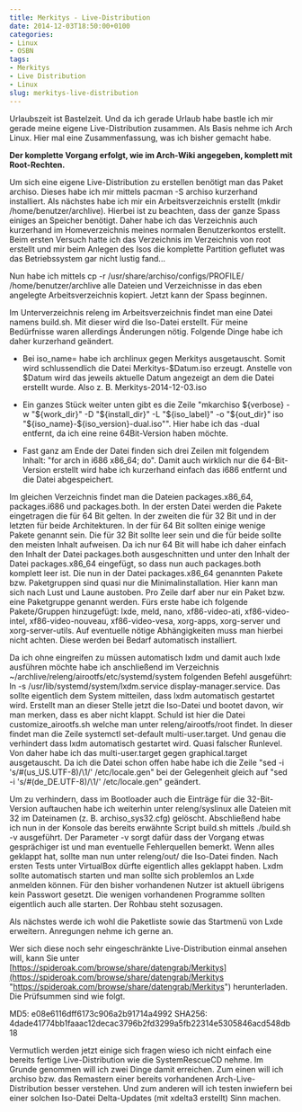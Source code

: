 ```yaml
---
title: Merkitys - Live-Distribution
date: 2014-12-03T18:50:00+0100
categories:
- Linux
- OSBN
tags:
- Merkitys
- Live Distribution
- Linux
slug: merkitys-live-distribution
---
```

Urlaubszeit ist Bastelzeit. Und da ich gerade Urlaub habe bastle ich mir gerade meine eigene Live-Distribution zusammen. Als Basis nehme ich Arch Linux. Hier mal eine Zusammenfassung, was ich bisher gemacht habe.

**Der komplette Vorgang erfolgt, wie im Arch-Wiki angegeben, komplett mit Root-Rechten.**

Um sich eine eigene Live-Distribution zu erstellen benötigt man das Paket archiso. Dieses habe ich mir mittels pacman -S archiso kurzerhand installiert. Als nächstes habe ich mir ein Arbeitsverzeichnis erstellt (mkdir /home/benutzer/archlive). Hierbei ist zu beachten, dass der ganze Spass einiges an Speicher benötigt. Daher habe ich das Verzeichnis auch kurzerhand im Homeverzeichnis meines normalen Benutzerkontos erstellt. Beim ersten Versuch hatte ich das Verzeichnis im Verzeichnis von root erstellt und mir beim Anlegen des Isos die komplette Partition geflutet was das Betriebssystem gar nicht lustig fand...

Nun habe ich mittels cp -r /usr/share/archiso/configs/PROFILE/ /home/benutzer/archlive alle Dateien und Verzeichnisse in das eben angelegte Arbeitsverzeichnis kopiert. Jetzt kann der Spass beginnen.

Im Unterverzeichnis releng im Arbeitsverzeichnis findet man eine Datei namens build.sh. Mit dieser wird die Iso-Datei erstellt. Für meine Bedürfnisse waren allerdings Änderungen nötig. Folgende Dinge habe ich daher kurzerhand geändert.

- Bei iso_name= habe ich archlinux gegen Merkitys ausgetauscht. Somit wird schlussendlich die Datei Merkitys-$Datum.iso erzeugt. Anstelle von $Datum wird das jeweils aktuelle Datum angezeigt an dem die Datei erstellt wurde. Also z. B. Merkitys-2014-12-03.iso

- Ein ganzes Stück weiter unten gibt es die Zeile "mkarchiso ${verbose} -w "${work_dir}" -D "${install_dir}" -L "${iso_label}" -o "${out_dir}" iso "${iso_name}-${iso_version}-dual.iso"". Hier habe ich das -dual entfernt, da ich eine reine 64Bit-Version haben möchte.

- Fast ganz am Ende der Datei finden sich drei Zeilen mit folgendem Inhalt: "for arch in i686 x86_64; do". Damit auch wirklich nur die 64-Bit-Version erstellt wird habe ich kurzerhand einfach das i686 entfernt und die Datei abgespeichert.

Im gleichen Verzeichnis findet man die Dateien packages.x86_64, packages.i686 und packages.both. In der ersten Datei werden die Pakete eingetragen die für 64 Bit gelten. In der zweiten die für 32 Bit und in der letzten für beide Architekturen. In der für 64 Bit sollten einige wenige Pakete genannt sein. Die für 32 Bit sollte leer sein und die für beide sollte den meisten Inhalt aufweisen. Da ich nur 64 Bit will habe ich daher einfach den Inhalt der Datei packages.both ausgeschnitten und unter den Inhalt der Datei packages.x86_64 eingefügt, so dass nun auch packages.both komplett leer ist. Die nun in der Datei packages.x86_64 genannten Pakete bzw. Paketgruppen sind quasi nur die Minimalinstallation. Hier kann man sich nach Lust und Laune austoben. Pro Zeile darf aber nur ein Paket bzw. eine Paketgruppe genannt werden. Fürs erste habe ich folgende Pakete/Gruppen hinzugefügt: lxde, meld, nano, xf86-video-ati, xf86-video-intel, xf86-video-nouveau, xf86-video-vesa, xorg-apps, xorg-server und xorg-server-utils. Auf eventuelle nötige Abhängigkeiten muss man hierbei nicht achten. Diese werden bei Bedarf automatisch installiert.

Da ich ohne eingreifen zu müssen automatisch lxdm und damit auch lxde ausführen möchte habe ich anschließend im Verzeichnis ~/archlive/releng/airootfs/etc/systemd/system folgenden Befehl ausgeführt: ln -s /usr/lib/systemd/system/lxdm.service display-manager.service. Das sollte eigentlich dem System mitteilen, dass lxdm automatisch gestartet wird. Erstellt man an dieser Stelle jetzt die Iso-Datei und bootet davon, wir man merken, dass es aber nicht klappt. Schuld ist hier die Datei customize_airootfs.sh welche man unter releng/airootfs/root findet. In dieser findet man die Zeile systemctl set-default multi-user.target. Und genau die verhindert dass lxdm automatisch gestartet wird. Quasi falscher Runlevel. Von daher habe ich das multi-user.target gegen graphical.target ausgetauscht. Da ich die Datei schon offen habe habe ich die Zeile "sed -i 's/#\(us_US\.UTF-8\)/\1/' /etc/locale.gen\" bei der Gelegenheit gleich auf "sed -i 's/#\(de_DE\.UTF-8\)/\1/' /etc/locale.gen" geändert.

Um zu verhindern, dass im Bootloader auch die Einträge für die 32-Bit-Version auftauchen habe ich weiterhin unter releng/syslinux alle Dateien mit 32 im Dateinamen (z. B. archiso_sys32.cfg) gelöscht. Abschließend habe ich nun in der Konsole das bereits erwähnte Script build.sh mittels ./build.sh -v ausgeführt. Der Parameter -v sorgt dafür dass der Vorgang etwas gesprächiger ist und man eventuelle Fehlerquellen bemerkt. Wenn alles geklappt hat, sollte man nun unter releng/out/ die Iso-Datei finden. Nach ersten Tests unter VirtualBox dürfte eigentlich alles geklappt haben. Lxdm sollte automatisch starten und man sollte sich problemlos an Lxde anmelden können. Für den bisher vorhandenen Nutzer ist aktuell übrigens kein Passwort gesetzt. Die wenigen vorhandenen Programme sollten eigentlich auch alle starten. Der Rohbau steht sozusagen.

Als nächstes werde ich wohl die Paketliste sowie das Startmenü von Lxde erweitern. Anregungen nehme ich gerne an.

Wer sich diese noch sehr eingeschränkte Live-Distribution einmal ansehen will, kann Sie unter [https://spideroak.com/browse/share/datengrab/Merkitys](https://spideroak.com/browse/share/datengrab/Merkitys  "https://spideroak.com/browse/share/datengrab/Merkitys") herunterladen. Die Prüfsummen sind wie folgt.

MD5: e08e6116dff6173c906a2b91714a4992
SHA256: 4dade41774bb1faaac12decac3796b2fd3299a5fb22314e5305846acd548db18

Vermutlich werden jetzt einige sich fragen wieso ich nicht einfach eine bereits fertige Live-Distribution wie die SystemRescueCD nehme. Im Grunde genommen will ich zwei Dinge damit erreichen. Zum einen will ich archiso bzw. das Remastern einer bereits vorhandenen Arch-Live-Distribution besser verstehen. Und zum anderen will ich testen inwiefern bei einer solchen Iso-Datei Delta-Updates (mit xdelta3 erstellt) Sinn machen.
